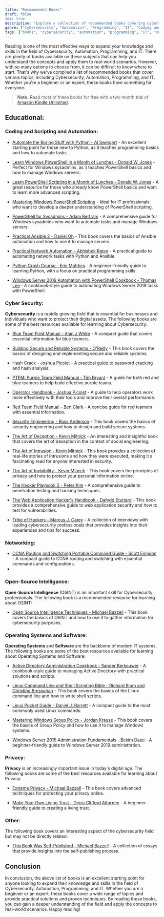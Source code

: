 ```yaml
---
title: "Recommended Books"
draft: false
toc: true
description: "Explore a collection of recommended books covering cybersecurity, automation, programming, and IT, with topics like coding, scripting, networking, and more."
genre: ["Cybersecurity", "Automation", "Programming", "IT", "Coding and Scripting", "Networking", "Open-Source Intelligence", "Operating Systems", "Software", "Privacy"]
tags: ["books", "cybersecurity", "automation", "programming", "IT", "coding and scripting", "networking", "open-source intelligence", "operating systems", "software", "privacy", "best books for cyber security", "best books for automation", "cybersecurity book recommendations", "cybersecurity for dummies", "Windows PowerShell", "Sysadmins", "Ansible", "Network Automation", "Python", "Windows Server 2019", "Blue Team", "Building Secure and Reliable Systems", "Hash Crack", "PTFM", "Purple Team Field Manual", "Operator Handbook", "Red Team Field Manual", "Security Engineering", "The Art of Deception", "The Art of Intrusion", "The Art of Invisibility", "The Hacker Playbook", "The Web Application Hacker's Handbook", "Tribe of Hackers", "Extreme Privacy", "Make Your Own Living Trust", "This Book Was Self-Published"]
---
```


Reading is one of the most effective ways to expand your knowledge and skills in the field of Cybersecurity, Automation, Programming, and IT. There are plenty of books available on these subjects that can help you understand the concepts and apply them to real-world scenarios. However, with so many options to choose from, it can be difficult to know where to start. That's why we've compiled a list of recommended books that cover various topics, including Cybersecurity, Automation, Programming, and IT. Whether you're a beginner or an expert, these books have something for everyone.

> **Note:** Read most of these books for free with a two month trial of [Amazon Kindle Unlimited](https://amzn.to/3rulzJW).

## Educational:
### Coding and Scripting and Automation:

- [Automate the Boring Stuff with Python - Al Sweigart](https://amzn.to/334bQRa) - An excellent starting point for those new to Python, as it teaches programming basics and how to automate tasks.

- [Learn Windows PowerShell in a Month of Lunches - Donald W. Jones](https://amzn.to/2NKtuFf) - Perfect for Windows sysadmins, as it teaches PowerShell basics and how to manage Windows servers.

- [Learn PowerShell Scripting in a Month of Lunches - Donald W. Jones](https://amzn.to/3vljZwq) - A great resource for those who already know PowerShell basics and want to learn more advanced scripting.

- [Mastering Windows PowerShell Scripting](https://amzn.to/3bQ6qwA) - Ideal for IT professionals who want to develop a deeper understanding of PowerShell scripting.

- [PowerShell for Sysadmins - Adam Bertram](https://amzn.to/301qpTp) - A comprehensive guide for Windows sysadmins who want to automate tasks and manage Windows servers.

- [Practical Ansible 2 - Daniel Oh](https://amzn.to/332hwfo) - This book covers the basics of Ansible automation and how to use it to manage servers.

- [Practical Network Automation - Abhishek Ratan](https://amzn.to/3hE5Tzd) - A practical guide to automating network tasks with Python and Ansible.

- [Python Crash Course - Eric Matthes](https://amzn.to/3pNHOLc) - A beginner-friendly guide to learning Python, with a focus on practical programming skills.

- [Windows Server 2019 Automation with PowerShell Cookbook - Thomas Lee](https://amzn.to/3q7B7T2) - A cookbook-style guide to automating Windows Server 2019 tasks with PowerShell.

### Cyber Security:

**Cybersecurity** is a rapidly growing field that is essential for businesses and individuals who want to protect their digital assets. The following books are some of the best resources available for learning about Cybersecurity:

- [Blue Team Field Manual - Alan J White](https://amzn.to/30Z5il4) - A compact guide that covers essential information for blue teamers.

- [Building Secure and Reliable Systems - O'Reilly](https://amzn.to/303zj2R) - This book covers the basics of designing and implementing secure and reliable systems.

- [Hash Crack - Joshua Picolet](https://amzn.to/3pRdEGG) - A practical guide to password cracking and hash analysis.

- [PTFM: Purple Team Field Manual - Tim Bryant](https://amzn.to/3uoLhkA) - A guide for both red and blue teamers to help build effective purple teams.

- [Operator Handbook - Joshua Picolet](https://amzn.to/3fkWD2V) - A guide to help operators work more effectively with their tools and improve their overall performance.

- [Red Team Field Manual - Ben Clark](https://amzn.to/2BBC3fp) - A concise guide for red teamers with essential information.

- [Security Engineering - Ross Anderson](https://amzn.to/2MBMsNt) - This book covers the basics of security engineering and how to design and build secure systems.

- [The Art of Deception - Kevin Mitnick](https://amzn.to/3kU5cTs) - An interesting and insightful book that covers the art of deception in the context of social engineering.

- [The Art of Intrusion - Kevin Mitnick](https://amzn.to/334cDl0) - This book provides a collection of real-life stories of intrusions and how they were executed, making it a fascinating read for anyone interested in security.

- [The Art of Invisibility - Kevin Mitnick](https://amzn.to/2IZv8QF) - This book covers the principles of privacy and how to protect your personal information online.

- [The Hacker Playbook 3 - Peter Kim](https://amzn.to/2D6F47L) - A comprehensive guide to penetration testing and hacking techniques.

- [The Web Application Hacker's Handbook - Dafydd Stuttard](https://amzn.to/3dWnVy1) - This book provides a comprehensive guide to web application security and how to test for vulnerabilities.

- [Tribe of Hackers - Marcus J. Carey](https://amzn.to/2UNr8VS) - A collection of interviews with leading cybersecurity professionals that provides insights into their experiences and tips for success.

### Networking:

- [CCNA Routing and Switching Portable Command Guide - Scott Empson](https://amzn.to/3hFK7eo) - A compact guide to CCNA routing and switching with essential commands and configurations.
- 
### Open-Source Intelligance:

**Open-Source Intelligence** (OSINT) is an important skill for Cybersecurity professionals. 
The following book is a recommended resource for learning about OSINT:

- [Open Source Intelligence Techniques - Michael Bazzell](https://amzn.to/39zbWlV) - This book covers the basics of OSINT and how to use it to gather information for cybersecurity purposes.

### Operating Systems and Software:

**Operating Systems** and **Software** are the backbone of modern IT systems. The following books are some of the best resources available for learning about Operating Systems and Software:

- [Active Directory Administration Cookbook - Sander Berkouwer](https://amzn.to/3ecLtyX) - A cookbook-style guide to managing Active Directory with practical solutions and scripts.

- [Linux Command Line and Shell Scripting Bible - Richard Blum and Christine Bresnahan](https://amzn.to/36TjdvP) - This book covers the basics of the Linux command line and how to write shell scripts.

- [Linux Pocket Guide - Daniel J. Barrett](https://amzn.to/2Hl7kWG) - A compact guide to the most commonly used Linux commands.

- [Mastering Windows Group Policy - Jordan Krause](https://amzn.to/3bOT5EY) - This book covers the basics of Group Policy and how to use it to manage Windows systems.

- [Windows Server 2019 Administration Fundamentals - Bekim Dauti](https://amzn.to/3q7NoXB) - A beginner-friendly guide to Windows Server 2019 administration.
### Privacy:

**Privacy** is an increasingly important issue in today's digital age. The following books are some of the best resources available for learning about Privacy:

- [Extreme Privacy - Michael Bazzell](https://amzn.to/3g4BrxG) - This book covers advanced techniques for protecting your privacy online.

- [Make Your Own Living Trust - Denis Clifford Attorney](https://amzn.to/3pLEVud) - A beginner-friendly guide to creating a living trust.

### Other:

The following book covers an interesting aspect of the cybersecurity field but may not be directly related:

- [This Book Was Self-Published - Michael Bazzell](https://amzn.to/35UMYgF) - A collection of essays that provide insights into the self-publishing process.

## Conclusion

In conclusion, the above list of books is an excellent starting point for anyone looking to expand their knowledge and skills in the field of Cybersecurity, Automation, Programming, and IT. Whether you are a beginner or an expert, these books cover a wide range of topics and provide practical solutions and proven techniques. By reading these books, you can gain a deeper understanding of the field and apply the concepts to real-world scenarios. Happy reading!
